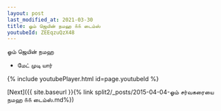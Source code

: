```yaml
---
layout: post
last_modified_at: 2021-03-30
title: ஓம் ஜெயின் நமஹ ௧௧ டைம்ஸ்
youtubeId: ZEEqzuQzX48
---
```

 
 
 ஓம் ஜெயின் நமஹ  
 
 -  மேட் முடி யார் 
 
  
 
  
 
 
 
 
 
 


{% include youtubePlayer.html id=page.youtubeId %}
 
[Next]({{ site.baseurl }}{% link  split2/_posts/2015-04-04-ஓம் சர்வகரையை நமஹ ௧௧ டைம்ஸ்.md%})
 
